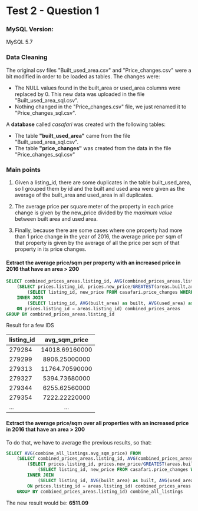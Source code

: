 # Test 2  - Question 1

### MySQL Version:

MySQL 5.7

### Data Cleaning

The original csv files "Built_used_area.csv" and "Price_changes.csv" were a bit modified in order to be loaded as tables. The changes were:
* The NULL values found in the built_area or used_area columns were replaced by 0. This new data was uploaded in the file "Built_used_area_sql.csv".
* Nothing changed in the "Price_changes.csv" file, we just renamed it to "Price_changes_sql.csv".

A **database** called *casafari* was created with the following tables:
* The table **"built_used_area"** came from the file "Built_used_area_sql.csv".
* The table **"price_changes"** was created from the data in the file "Price_changes_sql.csv"

### Main points

1. Given a listing_id, there are some duplicates in the table built_used_area, so I grouped them by id and the built and used area were given as the average of the built_area and used_area in all duplicates.

2. The average price per square meter of the property in each price change is given by the new_price divided by the *maximum value* between built area and used area.

3. Finally, because there are some cases where one property had more than 1 price change in the year of 2016, the average price per sqm of that property is given by the average of all the price per sqm of that property in its price changes.

#### Extract the **average price/sqm per property** with an increased price in 2016 that have an area > 200 

```sql
SELECT combined_prices_areas.listing_id, AVG(combined_prices_areas.listing_sqm_price) as avg_sqm_price FROM
	(SELECT prices.listing_id, prices.new_price/GREATEST(areas.built,areas.used) as listing_sqm_price FROM
		(SELECT listing_id, new_price FROM casafari.price_changes WHERE new_price - old_price > 0 and YEAR(STR_TO_DATE(change_date,'%Y-%m-%d')) = 2016) prices
	INNER JOIN
		(SELECT listing_id, AVG(built_area) as built, AVG(used_area) as used FROM casafari.built_used_area WHERE built_area > 200 OR used_area > 200 GROUP BY listing_id) areas
	ON prices.listing_id = areas.listing_id) combined_prices_areas
GROUP BY combined_prices_areas.listing_id
```

Result for a few IDS

|listing_id |avg_sqm_price|
| ------------- |:-------------:| 
|279284	|14018.69160000|
|279299	|8906.25000000|
|279313	|11764.70590000|
|279327	|5394.73680000|
|279344	|6255.62560000|
|279354	|7222.22220000|
|...	|...|

#### Extract the **average price/sqm over all properties** with an increased price in 2016 that have an area > 200
To do that, we have to average the previous results, so that:

```sql
SELECT AVG(combine_all_listings.avg_sqm_price) FROM 
	(SELECT combined_prices_areas.listing_id, AVG(combined_prices_areas.listing_sqm_price) as avg_sqm_price FROM
		(SELECT prices.listing_id, prices.new_price/GREATEST(areas.built,areas.used) as listing_sqm_price FROM
			(SELECT listing_id, new_price FROM casafari.price_changes WHERE new_price - old_price > 0 and YEAR(STR_TO_DATE(change_date,'%Y-%m-%d')) = 2016) prices
		INNER JOIN
			(SELECT listing_id, AVG(built_area) as built, AVG(used_area) as used FROM casafari.built_used_area WHERE built_area > 200 OR used_area > 200 GROUP BY listing_id) areas
		ON prices.listing_id = areas.listing_id) combined_prices_areas
	GROUP BY combined_prices_areas.listing_id) combine_all_listings
```

The new result would be: **6511.09**



